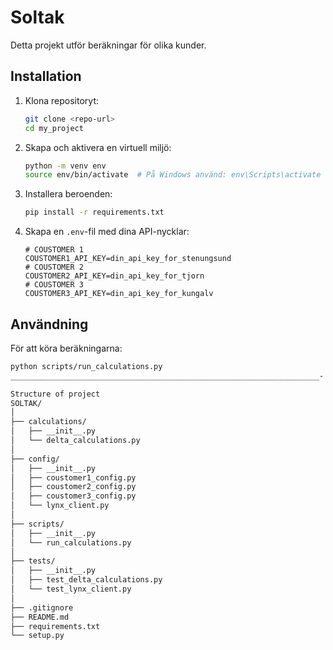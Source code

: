 # Soltak

Detta projekt utför beräkningar för olika kunder.

## Installation

1. Klona repositoryt:
    ```bash
    git clone <repo-url>
    cd my_project
    ```

2. Skapa och aktivera en virtuell miljö:
    ```bash
    python -m venv env
    source env/bin/activate  # På Windows använd: env\Scripts\activate
    ```

3. Installera beroenden:
    ```bash
    pip install -r requirements.txt
    ```

4. Skapa en `.env`-fil med dina API-nycklar:
    ```plaintext
    # COUSTOMER 1
    COUSTOMER1_API_KEY=din_api_key_for_stenungsund
    # COUSTOMER 2
    COUSTOMER2_API_KEY=din_api_key_for_tjorn
    # COUSTOMER 3
    COUSTOMER3_API_KEY=din_api_key_for_kungalv
    ```

## Användning

För att köra beräkningarna:
```bash
python scripts/run_calculations.py
_____________________________________________________________________-

Structure of project
SOLTAK/
│
├── calculations/
│   ├── __init__.py
│   └── delta_calculations.py
│
├── config/
│   ├── __init__.py
│   ├── coustomer1_config.py
│   ├── coustomer2_config.py
│   ├── coustomer3_config.py
│   └── lynx_client.py
│
├── scripts/
│   ├── __init__.py
│   └── run_calculations.py
│
├── tests/
│   ├── __init__.py
│   ├── test_delta_calculations.py
│   └── test_lynx_client.py
│
├── .gitignore
├── README.md
├── requirements.txt
└── setup.py
